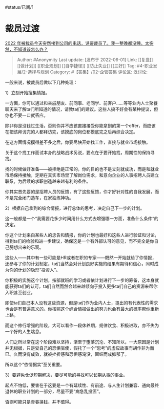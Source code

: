 #status/已阅/1

# 裁员过渡

[2022 年被裁员今天突然接到公司的电话，说要裁员了。我一整晚都没睡。太突然，不知道该怎么办？](https://www.zhihu.com/question/529162822/answer/2510176375)
> Author: #Anonymity
> Last update: [发布于 2022-06-01]
> Link: [[复盘]] [[做计划]] [[职业规划]] [[自学捷径]] [[防止失业]] [[三好]]
> Tag: #4-职业发展/2-选择与规划
> Category: #【答集】/02-企管答集
> 评论区:
> 泛讨论:

一般来说，被裁员后做以下几种处理：

1）立刻开始搜集情报。

一方面，你可以通过和亲戚朋友、前同事、老同学、前客户……等等业内人士聚餐聊天来了解ta们所知道的情况，请教ta们的建议。这些人搞不好会有某种提议，但你也不要一口就答应。

除非你是没钱过生活，否则你并不应该直接接受你能拿到的第一个offer，而应该在把该拜访完的人都拜访完，该摸底的岗位都摸底完之后再综合决定。

在这方面情况摸得差不多之后，你要尽快开始找工作，直接与就业市场接触。

关于这个找工作面试本身的战略战术另说，要点在于要开始找，周期性的保持寻找。

找的时候做好准备——被拒绝是正常的，你的目的也不是立刻就成功，而是和就业市场保持接触，定期在真实市场里了解岗位需求，和意向企业的人事招聘人员建立联系，为后续的求职创造越来越有利的条件。

你其实首先要的是招聘人员的反馈，有了这些反馈，你才好针对性的自我发展，而不是完全闭门造车，在家独练神功。

2）根据自己拿到的综合情报，进行总体的思考，决定自己下一步的计划。

这一般都是一个“我需要花多少时间用什么方式去增强哪一方面，准备什么条件“的决定。

你这个计划来自某些人的忠告和情报，你的计划也最好和这些人进行验证和讨论，得到ta们的检验和进一步建议，确保这是一个有外部认可的意见，而不完全是你自己臆想出来的乐观。

这些人——其中有一些可能是HR或者在职的专家——既然一开始就给了你情报，还参与了你的计划制定，ta们当然会对计划良好实施的结果有期待和信心，同时成为你的计划的隐形“投资人”。

你积极的实施这个计划，按部就班的学习或者依计划进行下一步的筹备，这本身就能获得ta们的认可，ta们自然而然会越来越倾向于投入更多ta们自己的资源来帮你入职甚至创业。

即使ta们自己本人没有这些资源，但是ta们作为业内人士，提出的有代表性的需求也会是有普遍意义的。你按照这个综合情报做出的努力也会有最大的概率帮你重新上路。

而这个修行增强的阶段，大可以看作一段休养期，规律饮食、积极进取，亦不失为一个好的人生喘息。

人们之所以常在这个阶段难以坚持，渐至于堕落沉沦、不知所以，一大原因是计划并无根据，只是受自己的恐惧驱使，假托了一个“思考”的虚应故事而胡作非为而已。久而没有成效，就被挫折感和恐惧感淹没，固结而成抑郁了。

所以这个“依情据实”至关重要。

3）要避免仓促短期解决，要尽可能的寻找可以长期从事的事业。

起点不怕低，要害在于这要是一个有延续性、有前途、与人生计划兼容、通向最终退休的职业计划的一部分，尽量不要“病急乱投医”。

否则可能只是青春换钱，并不值得。
